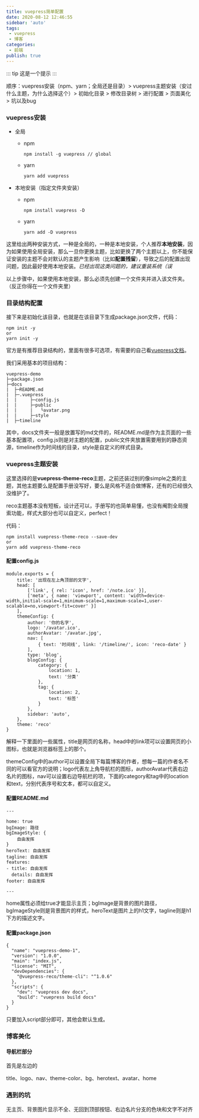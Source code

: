```yaml
---
title: vuepress简单配置
date: 2020-08-12 12:46:55 
sidebar: 'auto'
tags:
 - vuepress
 - 博客
categories: 
 - 前端
publish: true
---
```


::: tip
这是一个提示
:::

顺序：vuepress安装（npm、yarn；全局还是目录）>  vuepress主题安装（安过什么主题，为什么选择这个）>  初始化目录 > 修改目录树 > 进行配置 > 页面美化 > 坑以及bug

<!-- more -->

###  vuepress安装

* 全局

  * npm

    ```node
    npm install -g vuepress // global
    ```

  * yarn

    ``` 
    yarn add vuepress
    ```

* 本地安装（指定文件夹安装）

  * npm

    ```
    npm install vuepress -D
    ```

  * yarn

    ```
    yarn add -D vuepress
    ```

这里给出两种安装方式，一种是全局的，一种是本地安装，个人推荐**本地安装**，因为如果使用全局安装，那么一旦你更换主题，比如更换了两个主题以上，你不能保证安装的主题不会对默认的主题产生影响（比如**配置残留**），导致之后的配置出现问题，因此最好使用本地安装。*已经出现这类问题的，建议重装系统（误*

以上步骤中，如果使用本地安装，那么必须先创建一个文件夹并进入该文件夹。（反正你得在一个文件夹里）

### 目录结构配置

接下来是初始化该目录，也就是在该目录下生成package.json文件，代码： 

```
npm init -y
or
yarn init -y
```

官方是有推荐目录结构的，里面有很多可选项，有需要的自己看[vuepress文档](https://www.vuepress.cn/guide/directory-structure.html)。

我们采用基本的项目结构：

```
vuepress-demo
├─package.json
├─docs
|  ├─README.md
|  ├─.vuepress
|  |     ├─config.js
|  |     ├─public
|  |     |   └avatar.png
|  |     ├─style
|  ├─timeline
```

其中，docs文件夹一般是放置写的md文件的，README.md是作为主页面的一些基本配置项，config.js则是对主题的配置，public文件夹放置需要用到的静态资源，timeline作为时间线的目录，style是自定义的样式目录。

### vuepress主题安装

这里选择的是**vuepress-theme-reco**主题，之前还装过别的像simple之类的主题，其他主题要么是配置手册没写好，要么是风格不适合做博客，还有的已经很久没维护了。

reco主题基本没有短板，设计还可以，手册写的也简单易懂，也没有阉割全局搜索功能，样式大部分也可以自定义，perfect！

代码：

```
npm install vuepress-theme-reco --save-dev 
or
yarn add vuepress-theme-reco
```

#### 配置config.js

```
module.exports = {
    title: '出现在左上角顶部的文字',
    head: [
        ['link', { rel: 'icon', href: '/note.ico' }],
        ['meta', { name: 'viewport', content: 'width=device-width,initial-scale=1,minimum-scale=1,maximum-scale=1,user-scalable=no,viewport-fit=cover' }]
    ],
    themeConfig: {
        author: '你的名字',
        logo: '/avatar.ico',
        authorAvatar: '/avatar.jpg',
        nav: [
            { text: '时间线', link: '/timeline/', icon: 'reco-date' }
        ],
        type: 'blog',
        blogConfig: {
            category: {
                location: 1,
                text: '分类'
            },
            tag: {
                location: 2,
                text: '标签'
            }
        },
        sidebar: 'auto',
    },
    theme: 'reco'
} 
```

解释一下里面的一些属性，title是网页的名称，head中的link项可以设置网页的小图标，也就是浏览器标签上的那个。

themeConfig中的author可以设置全局下每篇博客的作者，想每一篇的作者名不同的可以看官方的说明；logo代表左上角导航栏的图标，authorAvatar代表右边名片的图标，nav可以设置右边导航栏的项，下面的category和tag中的location和text，分别代表序号和文本，都可以自定义。

#### 配置README.md

```
---

home: true
bgImage: 路径
bgImageStyle: {
    自由发挥
}
heroText: 自由发挥
tagline: 自由发挥
features:
- title: 自由发挥
  details: 自由发挥
footer: 自由发挥

---
```

home属性必须给true才能显示主页；bgImage是背景的图片路径，bgImageStyle则是背景图片的样式，heroText是图片上的h1文字，tagline则是h1下方的描述文字。

#### 配置package.json

```
{
  "name": "vuepress-demo-1",
  "version": "1.0.0",
  "main": "index.js",
  "license": "MIT",
  "devDependencies": {
    "@vuepress-reco/theme-cli": "^1.0.6"
  },
  "scripts": {
    "dev": "vuepress dev docs",
    "build": "vuepress build docs"
  }
}
```

只要加入script部分即可，其他会默认生成。

### 博客美化

#### 导航栏部分

首先是左边的



title、logo、nav、theme-color、bg、herotext、avatar、home

### 遇到的坑

无主页、背景图片显示不全、无回到顶部按钮、右边名片分支的色块和文字不对齐